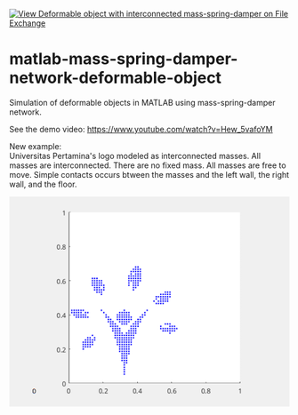 [![View Deformable object with interconnected mass-spring-damper on File Exchange](https://www.mathworks.com/matlabcentral/images/matlab-file-exchange.svg)](https://www.mathworks.com/matlabcentral/fileexchange/52931-deformable-object-with-interconnected-mass-spring-damper)

# matlab-mass-spring-damper-network-deformable-object
Simulation of deformable objects in MATLAB using mass-spring-damper network.

See the demo video:
https://www.youtube.com/watch?v=Hew_5vafoYM


New example:  
Universitas Pertamina's logo modeled as interconnected masses. All masses are interconnected. There are no fixed mass. All masses are free to move. Simple contacts occurs btween the masses and the left wall, the right wall, and the floor.

![alt text](https://github.com/auralius/matlab-mass-spring-damper-network-deformable-object/blob/master/figures/msd_up_tree.gif)
